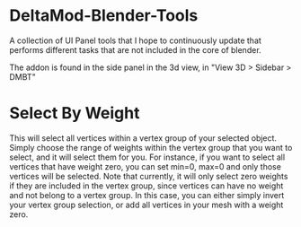 # DeltaMod-Blender-Tools
A collection of UI Panel tools that I hope to continuously update that performs different tasks that are not included in the core of blender.

The addon is found in the side panel in the 3d view, in "View 3D > Sidebar > DMBT"

# Select By Weight 
This will select all vertices within a vertex group of your selected object. Simply choose the range of weights within the vertex group that you want to select, and it will select them for you. For instance, if you want to select all vertices that have weight zero, you can set min=0, max=0 and only those vertices will be selected. 
Note that currently, it will only select zero weights if they are included in the vertex group, since vertices can have no weight and not belong to a vertex group. In this case, you can either simply invert your vertex group selection, or add all vertices in your mesh with a weight zero.  
